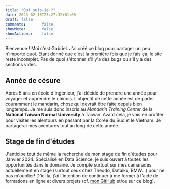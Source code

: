 ```yaml
---
title: "Qui suis-je ?"
date: 2023-02-15T23:27:32+01:00
draft: false
comments:       false
showMeta:       false
showActions:    false
---
```


Bienvenue ! Moi c'est Gabriel. J'ai créé ce blog pour partager un peu n'importe quoi. Etant donné que c'est la première fois que je fais ça, le site reste incomplet. Pas de quoi s'étonner s'il y'a des bugs ou s'il y a des sections vides.

## **Année de césure**

 Après 5 ans en école d'ingénieur, j'ai décidé de prendre une année pour voyager et apprendre le chinois. L'objectif de cette année est de parler couramment le mandarin, chose qui devrait être faite depuis bien longtemps. Je me suis donc inscris au *Mandarin Training Center* de la **National Taiwan Normal University** à Taïwan. Avant cela, je vais en profiter pour visiter les alentours en passant par la Corée du Sud et le Vietnam. Je partagerai mes aventures tout au long de cette année. 

## **Stage de fin d'études**
J'anticipe tout de même la recherche de mon stage de fin d'études pour Janvier 2024. Spécialisé en Data Science, je suis ouvert à toutes les opportunités dans le domaine. Je compte surtout sur mes camarades actuellement en stage (surtout ceux chez Theodo, Dataiku, BMW...) pour ne pas m'oublier! D'ici là, j'ai l'intention de continuer à me former à l'aide de formations en ligne et divers projets (cf. [mon GitHub](https://github.com/gabrieltruong) et/ou sur ce blog).






